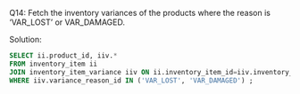 Q14: Fetch the inventory variances of the products where the reason is ‘VAR_LOST’ or VAR_DAMAGED.

Solution:
```sql
SELECT ii.product_id, iiv.*
FROM inventory_item ii 
JOIN inventory_item_variance iiv ON ii.inventory_item_id=iiv.inventory_item_id 
WHERE iiv.variance_reason_id IN ('VAR_LOST', 'VAR_DAMAGED') ;
```

